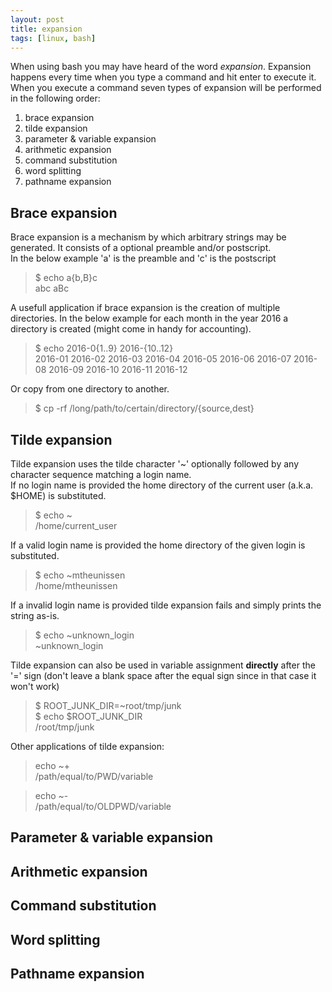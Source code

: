 ```yaml
---
layout: post
title: expansion
tags: [linux, bash]
---
```


When using bash you may have heard of the word *expansion*. Expansion happens every time when you type a command and hit enter to execute it.
When you execute a command seven types of expansion will be performed in the following order:

1) brace expansion  
2) tilde expansion  
3) parameter & variable expansion  
4) arithmetic expansion  
5) command substitution  
6) word splitting  
7) pathname expansion  

## Brace expansion
Brace expansion is a mechanism by which arbitrary strings may be generated.
It consists of a optional preamble and/or postscript.  
In the below example 'a' is the preamble and 'c' is the postscript

> $ echo a{b,B}c  
> abc aBc

A usefull application if brace expansion is the creation of multiple directories.
In the below example for each month in the year 2016 a directory is created (might come in handy for accounting).

> $ echo 2016-0{1..9} 2016-{10..12}  
> 2016-01 2016-02 2016-03 2016-04 2016-05 2016-06 2016-07 2016-08 2016-09 2016-10 2016-11 2016-12

Or copy from one directory to another.

> $ cp -rf /long/path/to/certain/directory/{source,dest}

## Tilde expansion
Tilde expansion uses the tilde character '~' optionally followed by any character sequence matching a login name.  
If no login name is provided the home directory of the current user (a.k.a. $HOME) is substituted.

> $ echo ~  
> /home/current_user

If a valid login name is provided the home directory of the given login is substituted.

> $ echo ~mtheunissen  
> /home/mtheunissen

If a invalid login name is provided tilde expansion fails and simply prints the string as-is.

> $ echo ~unknown_login  
> ~unknown_login

Tilde expansion can also be used in variable assignment **directly** after the '=' sign (don't leave a blank space after the equal sign since in that case it won't work)

> $ ROOT_JUNK_DIR=~root/tmp/junk  
> $ echo $ROOT_JUNK_DIR  
> /root/tmp/junk

Other applications of tilde expansion:

> echo ~+  
> /path/equal/to/PWD/variable

> echo ~-  
> /path/equal/to/OLDPWD/variable

## Parameter & variable expansion

## Arithmetic expansion

## Command substitution

## Word splitting

## Pathname expansion
